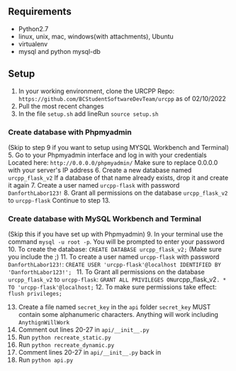## Requirements
- Python2.7
- linux, unix, mac, windows(with attachments), Ubuntu
- virtualenv
- mysql and python mysql-db

## Setup
1. In your working environment, clone the URCPP Repo:
`https://github.com/BCStudentSoftwareDevTeam/urcpp` as of 02/10/2022
3. Pull the most recent changes
4. In the file `setup.sh` add lineRun `source setup.sh`

### Create database with Phpmyadmin
(Skip to step 9 if you want to setup using MYSQL Workbench and Terminal)
5. Go to your Phpmyadmin interface and log in with your credentials
Located here: `http://0.0.0.0/phpmyadmin/`
Make sure to replace 0.0.0.0 with your server's IP address
6. Create a new database named `urcpp_flask_v2`
If a database of that name already exists, drop it and create it again
7. Create a user named `urcpp-flask` with password `DanforthLabor123!`
8. Grant all permissions on the database `urcpp_flask_v2` to `urcpp-flask`
Continue to step 13.

### Create database with MySQL Workbench and Terminal
(Skip this if you have set up with Phpmyadmin)
9. In your terminal use the command `mysql -u root -p`. You will be prompted to enter your password
10. To create the database: `CREATE DATABASE urcpp_flask_v2;` (Make sure you include the ;)
11. To create a user named `urcpp-flask` with password `DanforthLabor123!`: `CREATE USER 'urcpp-flask'@localhost IDENTIFIED BY 'DanforthLabor123!'; `
11. To Grant all permissions on the database `urcpp_flask_v2` to `urcpp-flask`: ` GRANT ALL PRIVILEGES ON `urcpp_flask_v2` . * TO 'urcpp-flask'@localhost; `
12. To make sure permissions take effect: ` flush privileges; `

13. Create a file named `secret_key` in the `api` folder
`secret_key` MUST contain some alphanumeric characters. Anything will work including `AnythignWillWork`
14. Comment out lines 20-27 in `api/__init__.py`
15. Run `python recreate_static.py`
16. Run `python recreate_dynamic.py`
17. Comment lines 20-27 in `api/__init__.py` back in
18. Run `python api.py`
